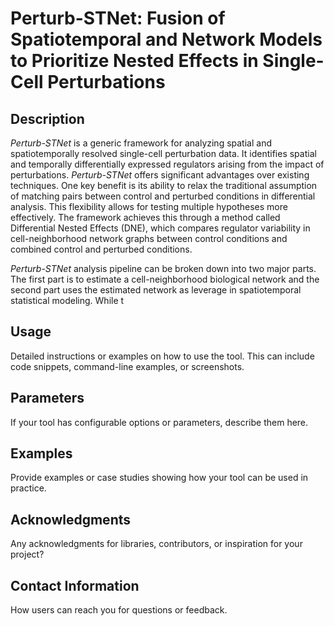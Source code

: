 # Perturb-STNet: Fusion of Spatiotemporal and Network Models to Prioritize Nested Effects in Single-Cell Perturbations
## Description
_Perturb-STNet_ is a generic framework for analyzing spatial and spatiotemporally resolved single-cell perturbation data. It identifies spatial and temporally differentially expressed regulators arising from the impact of perturbations. _Perturb-STNet_ offers significant advantages over existing techniques. One key benefit is its ability to relax the traditional assumption of matching pairs between control and perturbed conditions in differential analysis. This flexibility allows for testing multiple hypotheses more effectively. The framework achieves this through a method called Differential Nested Effects (DNE), which compares regulator variability in cell-neighborhood network graphs between control conditions and combined control and perturbed conditions.

_Perturb-STNet_ analysis pipeline can be broken down into two major parts. The first part is to estimate a cell-neighborhood biological network and the second part uses the estimated network as leverage in spatiotemporal statistical modeling. While t
## Usage
Detailed instructions or examples on how to use the tool. This can include code snippets, command-line examples, or screenshots.
## Parameters
If your tool has configurable options or parameters, describe them here.
## Examples
Provide examples or case studies showing how your tool can be used in practice.
## Acknowledgments
Any acknowledgments for libraries, contributors, or inspiration for your project?
## Contact Information
How users can reach you for questions or feedback.
